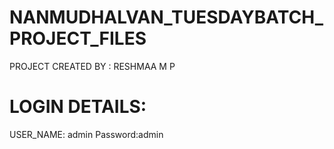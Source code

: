 # NANMUDHALVAN_TUESDAYBATCH_PROJECT_FILES

PROJECT CREATED BY : RESHMAA M P
# LOGIN DETAILS:
USER_NAME: admin
Password:admin
